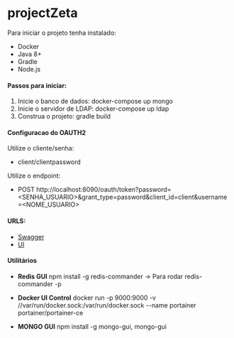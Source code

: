 # projectZeta

Para iniciar o projeto tenha instalado:

* Docker
* Java 8+
* Gradle
* Node.js

#### Passos para iniciar:

1. Inicie o banco de dados: docker-compose up mongo
1. Inicie o servidor de LDAP: docker-compose up ldap
1. Construa o projeto: gradle build

#### Configuracao do OAUTH2

Utilize o cliente/senha:
* client/clientpassword
	
Utilize o endpoint: 
* POST http://localhost:8090/oauth/token?password=<SENHA_USUARIO>&grant_type=password&client_id=client&username=<NOME_USUARIO>


#### URLS:

* [Swagger](http://localhost:8090/swagger-ui.html)
* [UI](http://localhost:4200)

#### Utilitários

* **Redis GUI** npm install -g redis-commander -> Para rodar redis-commander -p <PORTA>

* **Docker UI Control** docker run -p 9000:9000 -v //var/run/docker.sock:/var/run/docker.sock --name portainer portainer/portainer-ce

* **MONGO GUI** npm install -g mongo-gui, mongo-gui
